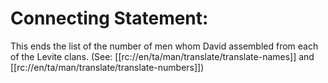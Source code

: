 # Connecting Statement:

This ends the list of the number of men whom David assembled from each of the Levite clans. (See: [[rc://en/ta/man/translate/translate-names]] and [[rc://en/ta/man/translate/translate-numbers]])
